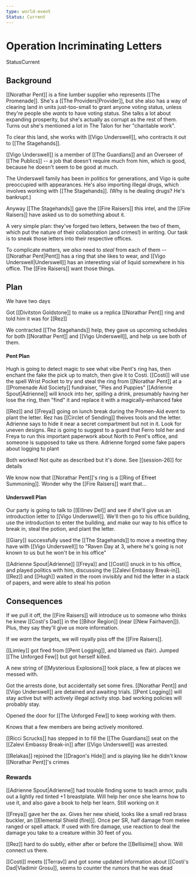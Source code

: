```yaml
---
type: world-event
Status: Current
---
```


#  Operation Incriminating Letters
<span class="dataview inline-field"><span class="inline-field-key">Status</span><span class="inline-field-value">Current</span></span>

## Background

[[Norathar Pent]] is a fine lumber supplier who represents [[The Promenade]]. She's a [[The Providers|Provider]], but she also has a way of clearing land in units just-too-small to grant anyone voting status, unless they're people she *wants* to have voting status. She talks a lot about expanding prosperity, but she's actually as corrupt as the rest of them. Turns out she's mentioned a lot in The Talon for her "charitable work". 

To clear this land, she works with [[Vigo Underswell]], who contracts it out to [[The Stagehands]].

[[Vigo Underswell]] is a member of [[The Guardians]] and an Overseer of [[The Publics]] -- a job that doesn't require much from him, which is good, because he doesn't seem to be good at much. 

The Underswell family has been in politics for generations, and Vigo is quite preoccupied with appearances. He's also importing illegal drugs, which involves working with [[The Stagehands]]. (Why is he dealing drugs? He's bankrupt.)

Anyway [[The Stagehands]] gave the [[Fire Raisers]] this intel, and the [[Fire Raisers]] have asked us to do something about it. 

A very simple plan: they've forged two letters, between the two of them, which put the nature of their collaboration (and crimes!) in writing. Our task is to sneak those letters into their respective offices.

To complicate matters, we *also* need to *steal* from each of them -- [[Norathar Pent|Pent]] has a ring that she likes to wear, and [[Vigo Underswell|Underswell]] has an interesting vial of liquid somewhere in his office. 
The [[Fire Raisers]] want those things.

## Plan
We have two days

Got [[Divitston Goldstone]] to make us a replica [[Norathar Pent]] ring and told him it was for [[Rez]]

We contracted [[The Stagehands]] help, they gave us upcoming schedules for both [[Norathar Pent]] and [[Vigo Underswell]], and help us see both of them. 

#### Pent Plan

Hugh is going to detect magic to see what vibe Pent's ring has, then enchant the fake the pick up to match, then give it to Costi. [[Costi]] will use the spell Wrist Pocket to try and steal the ring from [[Norathar Pent]] at a [[Promenade Aid Society]] fundraiser, "Pies and Puppies" [[Adrienne Spout|Adrienne]] will knock into her, spilling a drink, presumably having her lose the ring, then "find" it and replace it with a magically-enhanced fake

[[Rez]] and [[Freya]] going on lunch break during the Promen-Aid event to plant the letter. Rez has [[Circlet of Sending]] theives tools and the letter. Adrienne says to hide it near a secret compartment but not in it. Look for uneven designs. Rez is going to suggest to a guard that Ferro told her and Freya to run this important paperwork about North to Pent's office, and someone is supposed to take us there. Adrienne forged some fake papers about logging to plant

Both worked! Not quite as described but it's done. See [[session-26]] for details

We know now that [[Norathar Pent]]'s ring is a [[Ring of Efreet Summoning]]. Wonder why the [[Fire Raisers]] want that... 

#### Underswell Plan

Our party is going to talk to [[Ellinev Del]] and see if she'll give us an introduction letter to [[Vigo Underswell]]. We'll then go to his office building, use the introduction to enter the building, and make our way to his office to break in, steal the potion, and plant the letter. 

[[Giary]] successfully used the [[The Stagehands]] to move a meeting they have with [[Vigo Underswell]] to "Raven Day at 3, where he's going is not known to us but he won't be in his office"

[[Adrienne Spout|Adrienne]] [[Freya]] and [[Costi]] snuck in to his office, and played politics with him, discussing the [[Zalevi Embassy Break-in]]. [[Rez]] and [[Hugh]] waited in the room invisibly and hid the letter in a stack of papers, and were able to steal his potion

## Consequences
If we pull it off, the [[Fire Raisers]] will introduce us to someone who thinks he knew [[Costi's Dad]] in the [[Bihor Region]] (near [[New Fairhaven]]). Plus, they say they'll give us more information.

If we *warn* the targets, we will royally piss off the [[Fire Raisers]]. 

[[Limley]] got fired from [[Pent Logging]], and blamed us (fair). Jumped [[The Unforged Few]] but got herself killed. 

A new string of [[Mysterious Explosions]] took place, a few at places we messed with. 

Got the arrests done, but accidentally set some fires. [[Norathar Pent]] and [[Vigo Underswell]] are detained and awaiting trials. [[Pent Logging]] will stay active but with actively illegal activity stop. bad working policies will probably stay. 

Opened the door for [[The Unforged Few]] to keep working with them. 

Knows that a few members are being actively monitored. 

[[Ricci Scrucks]] has stepped in to fill the [[The Guardians]] seat on the [[Zalevi Embassy Break-in]] after [[Vigo Underswell]] was arrested. 

[[Relakas]] rejoined the [[Dragon's Hide]] and is playing like he didn't know [[Norathar Pent]]'s crimes

### Rewards
[[Adrienne Spout|Adrienne]] had trouble finding some to teach armor, pulls out a lightly red tinted +1 breastplate. Will help her once she learns how to use it, and also gave a book to help her learn. Still working on it

[[Freya]] gave her the ax. Gives her new shield, looks like a small red brass buckler, an [[Elemental Shield (fire)]]. Once per SR, half damage from melee ranged or spell attack. If used with fire damage, use reaction to deal the damage you take to a creature within 30 feet of you. 

[[Rez]] hard to do subtly, either after or before the [[Bellisime]] show. Will connect us there. 

[[Costi]] meets [[Terrav]] and got some updated information about  [[Costi's Dad|Vladimir Grosu]], seems to counter the rumors that he was dead

